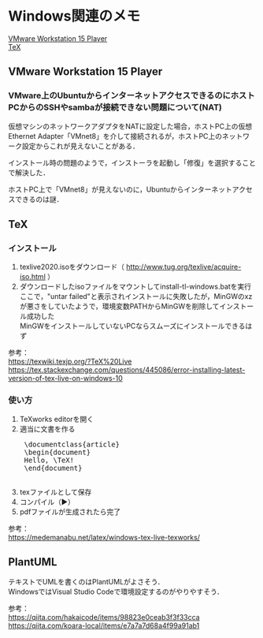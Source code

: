 # Windows関連のメモ

[VMware Workstation 15 Player](#anchor1)  
[TeX](#anchor2)

<a id="anchor1"></a>

## VMware Workstation 15 Player

### VMware上のUbuntuからインターネットアクセスできるのにホストPCからのSSHやsambaが接続できない問題について(NAT)

仮想マシンのネットワークアダプタをNATに設定した場合，ホストPC上の仮想Ethernet Adapter「VMnet8」を介して接続されるが，ホストPC上のネットワーク設定からこれが見えないことがある．

インストール時の問題のようで，インストーラを起動し「修復」を選択することで解決した．

ホストPC上で「VMnet8」が見えないのに，Ubuntuからインターネットアクセスできるのは謎．

<a id="anchor2"></a>

## TeX

### インストール

1. texlive2020.isoをダウンロード（ http://www.tug.org/texlive/acquire-iso.html ）  
1. ダウンロードしたisoファイルをマウントしてinstall-tl-windows.batを実行  
ここで，"untar failed"と表示されインストールに失敗したが，MinGWのxzが悪さをしていたようで，環境変数PATHからMinGWを削除してインストール成功した  
MinGWをインストールしていないPCならスムーズにインストールできるはず

参考：  
https://texwiki.texjp.org/?TeX%20Live  
https://tex.stackexchange.com/questions/445086/error-installing-latest-version-of-tex-live-on-windows-10

### 使い方

1. TeXworks editorを開く
1. 適当に文書を作る
	<pre>
	\documentclass{article}
	\begin{document}
	Hello, \TeX!
	\end{document}
	</pre>
1. texファイルとして保存  
1. コンパイル（▶）
1. pdfファイルが生成されたら完了


参考：  
https://medemanabu.net/latex/windows-tex-live-texworks/

## PlantUML

テキストでUMLを書くのはPlantUMLがよさそう．  
WindowsではVisual Studio Codeで環境設定するのがやりやすそう．

参考：  
https://qiita.com/hakaicode/items/98823e0ceab3f3f33cca  
https://qiita.com/koara-local/items/e7a7a7d68a4f99a91ab1  
